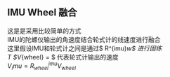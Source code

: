 ## IMU Wheel 融合 
这是是采用比较简单的方式<br>
IMU的陀螺仪输出的角速度结合轮式计的线速度进行融合<br>
这里假设IMU和轮式计之间是通过$ R^(imu)_w$ 进行固练<br>
$T$
$V_{wheel} = $ 代表轮式计输出的速度<br>
$V_imu = R^{imu}_{wheel}V_{wheel}$